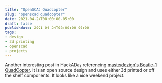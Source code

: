 ```yaml
---
title: "OpenSCAD Quadcopter"
slug: "openscad quadcopter"
date: 2021-04-24T08:00:00-05:00
draft: false
publishdate: 2021-04-24T08:00:00-05:00
tags:
- design
- 3d printing
- openscad
- projects
---
```


Another interesting post in HackADay referencing [masterdezign's Beatle-1 QuadCopter][1]. It is an open source design and uses either 3d printed or off the shelf components. It looks like a nice weekend project.

[1]: https://hackaday.com/2021/04/02/micro-quadcopter-designed-in-openscad/
